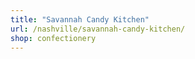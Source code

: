```yaml
---
title: "Savannah Candy Kitchen"
url: /nashville/savannah-candy-kitchen/
shop: confectionery
---
```

